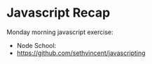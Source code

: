 # Javascript Recap

Monday morning javascript exercise: 
* Node School:
* https://github.com/sethvincent/javascripting